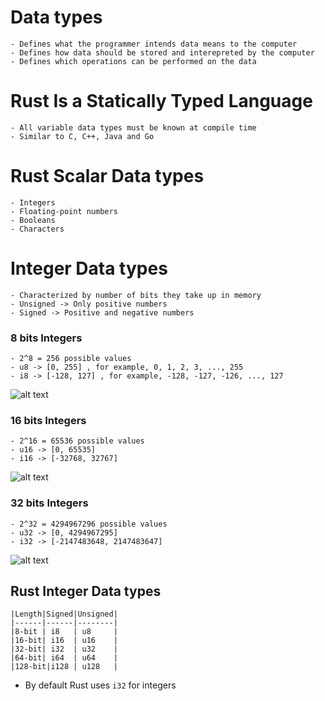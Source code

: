 # Data types
    - Defines what the programmer intends data means to the computer
    - Defines how data should be stored and interepreted by the computer
    - Defines which operations can be performed on the data

# Rust Is a Statically Typed Language
    - All variable data types must be known at compile time
    - Similar to C, C++, Java and Go

# Rust Scalar Data types
    - Integers
    - Floating-point numbers
    - Booleans
    - Characters

# Integer Data types
    - Characterized by number of bits they take up in memory
    - Unsigned -> Only positive numbers
    - Signed -> Positive and negative numbers

### 8 bits Integers
    - 2^8 = 256 possible values
    - u8 -> [0, 255] , for example, 0, 1, 2, 3, ..., 255
    - i8 -> [-128, 127] , for example, -128, -127, -126, ..., 127
![alt text](./image.png)

### 16 bits Integers
    - 2^16 = 65536 possible values
    - u16 -> [0, 65535]
    - i16 -> [-32768, 32767]
![alt text](./image-1.png)

### 32 bits Integers
    - 2^32 = 4294967296 possible values
    - u32 -> [0, 4294967295]
    - i32 -> [-2147483648, 2147483647]
![alt text](./image-2.png)

## Rust Integer Data types 
    |Length|Signed|Unsigned|
    |------|------|--------|
    |8-bit | i8   | u8     |
    |16-bit| i16  | u16    |
    |32-bit| i32  | u32    |
    |64-bit| i64  | u64    |
    |128-bit|i128 | u128   |

- By default Rust uses `i32` for integers